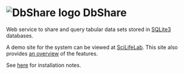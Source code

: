 # ![DbShare logo](https://github.com/pekrau/DbShare/raw/master/dbshare/static/logo32.png) DbShare

Web service to share and query tabular data sets stored in
[SQLite3](https://www.sqlite.org/) databases.

A demo site for the system can be viewed at
[SciLifeLab](https://dbshare.scilifelab.se/). This site also provides
[an overview](https://dbshare.scilifelab.se/about/doc/overview) of the
features.

See [here](https://github.com/pekrau/DbShare/tree/master/install) for
installation notes.
